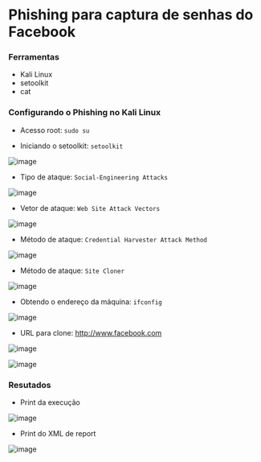 # Phishing para captura de senhas do Facebook

### Ferramentas

- Kali Linux
- setoolkit
- cat

### Configurando o Phishing no Kali Linux

- Acesso root: ``` sudo su ```
  
- Iniciando o setoolkit: ``` setoolkit ```

![image](https://github.com/rissoli/cibersecurity-desafio-phishing/assets/40303079/2d47b594-960b-4f8c-a71f-23fd0ac769ee)


- Tipo de ataque: ``` Social-Engineering Attacks ```
  
![image](https://github.com/rissoli/cibersecurity-desafio-phishing/assets/40303079/37cf48c7-729c-4946-b4a3-c79c604e1c9e)



- Vetor de ataque: ``` Web Site Attack Vectors ```
  
![image](https://github.com/rissoli/cibersecurity-desafio-phishing/assets/40303079/eadd7e3e-341b-429d-8a26-31df3f760903)



- Método de ataque: ```Credential Harvester Attack Method ```
  
![image](https://github.com/rissoli/cibersecurity-desafio-phishing/assets/40303079/f093c12a-b823-4100-bbd3-414b7abe6a92)

  
- Método de ataque: ``` Site Cloner ```
  
![image](https://github.com/rissoli/cibersecurity-desafio-phishing/assets/40303079/4658c829-ac3b-44fa-b2e2-e88f0d5b7672)

  
- Obtendo o endereço da máquina: ``` ifconfig ```
  
![image](https://github.com/rissoli/cibersecurity-desafio-phishing/assets/40303079/2eed5324-a32a-4374-95e1-3edfa439353a)

  
- URL para clone: http://www.facebook.com

![image](https://github.com/rissoli/cibersecurity-desafio-phishing/assets/40303079/7e9e01c2-c884-4d39-99c0-a4de3f476890)


![image](https://github.com/rissoli/cibersecurity-desafio-phishing/assets/40303079/6666713c-35a3-48a4-b462-50777fce18c4)



### Resutados

- Print da execução

![image](https://github.com/rissoli/cibersecurity-desafio-phishing/assets/40303079/a009d710-73d2-4115-809b-c707f47cdaa7)


- Print do XML de report

![image](https://github.com/rissoli/cibersecurity-desafio-phishing/assets/40303079/66eb60e8-25dc-4049-b073-9c5d03ff9275)

